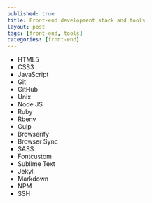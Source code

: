 ```yaml
---
published: true
title: Front-end development stack and tools
layout: post
tags: [front-end, tools]
categories: [front-end]
---
```

- HTML5
- CSS3
- JavaScript
- Git
- GitHub
- Unix
- Node JS
- Ruby
- Rbenv
- Gulp
- Browserify
- Browser Sync
- SASS
- Fontcustom
- Sublime Text
- Jekyll
- Markdown
- NPM
- SSH
